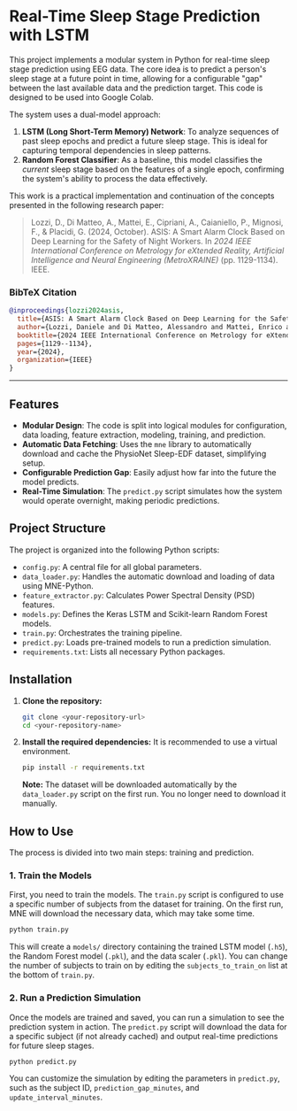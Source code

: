 # Real-Time Sleep Stage Prediction with LSTM

This project implements a modular system in Python for real-time sleep stage prediction using EEG data. The core idea is to predict a person's sleep stage at a future point in time, allowing for a configurable "gap" between the last available data and the prediction target. This code is designed to be used into Google Colab.

The system uses a dual-model approach:
1.  **LSTM (Long Short-Term Memory) Network**: To analyze sequences of past sleep epochs and predict a future sleep stage. This is ideal for capturing temporal dependencies in sleep patterns.
2.  **Random Forest Classifier**: As a baseline, this model classifies the *current* sleep stage based on the features of a single epoch, confirming the system's ability to process the data effectively.

This work is a practical implementation and continuation of the concepts presented in the following research paper:
> Lozzi, D., Di Matteo, A., Mattei, E., Cipriani, A., Caianiello, P., Mignosi, F., & Placidi, G. (2024, October). ASIS: A Smart Alarm Clock Based on Deep Learning for the Safety of Night Workers. In *2024 IEEE International Conference on Metrology for eXtended Reality, Artificial Intelligence and Neural Engineering (MetroXRAINE)* (pp. 1129-1134). IEEE.

### BibTeX Citation
```bibtex
@inproceedings{lozzi2024asis,
  title={ASIS: A Smart Alarm Clock Based on Deep Learning for the Safety of Night Workers},
  author={Lozzi, Daniele and Di Matteo, Alessandro and Mattei, Enrico and Cipriani, Alessia and Caianiello, Pasquale and Mignosi, Filippo and Placidi, Giuseppe},
  booktitle={2024 IEEE International Conference on Metrology for eXtended Reality, Artificial Intelligence and Neural Engineering (MetroXRAINE)},
  pages={1129--1134},
  year={2024},
  organization={IEEE}
}
```

---

## Features

- **Modular Design**: The code is split into logical modules for configuration, data loading, feature extraction, modeling, training, and prediction.
- **Automatic Data Fetching**: Uses the `mne` library to automatically download and cache the PhysioNet Sleep-EDF dataset, simplifying setup.
- **Configurable Prediction Gap**: Easily adjust how far into the future the model predicts.
- **Real-Time Simulation**: The `predict.py` script simulates how the system would operate overnight, making periodic predictions.

## Project Structure

The project is organized into the following Python scripts:

-   `config.py`: A central file for all global parameters.
-   `data_loader.py`: Handles the automatic download and loading of data using MNE-Python. 
-   `feature_extractor.py`: Calculates Power Spectral Density (PSD) features.
-   `models.py`: Defines the Keras LSTM and Scikit-learn Random Forest models.
-   `train.py`: Orchestrates the training pipeline.
-   `predict.py`: Loads pre-trained models to run a prediction simulation.
-   `requirements.txt`: Lists all necessary Python packages.

## Installation

1.  **Clone the repository:**
    ```bash
    git clone <your-repository-url>
    cd <your-repository-name>
    ```

2.  **Install the required dependencies:**
    It is recommended to use a virtual environment.
    ```bash
    pip install -r requirements.txt
    ```
    **Note:** The dataset will be downloaded automatically by the `data_loader.py` script on the first run. You no longer need to download it manually.

## How to Use

The process is divided into two main steps: training and prediction.

### 1. Train the Models

First, you need to train the models. The `train.py` script is configured to use a specific number of subjects from the dataset for training. On the first run, MNE will download the necessary data, which may take some time.

```bash
python train.py
```

This will create a `models/` directory containing the trained LSTM model (`.h5`), the Random Forest model (`.pkl`), and the data scaler (`.pkl`). You can change the number of subjects to train on by editing the `subjects_to_train_on` list at the bottom of `train.py`.

### 2. Run a Prediction Simulation

Once the models are trained and saved, you can run a simulation to see the prediction system in action. The `predict.py` script will download the data for a specific subject (if not already cached) and output real-time predictions for future sleep stages.

```bash
python predict.py
```

You can customize the simulation by editing the parameters in `predict.py`, such as the subject ID, `prediction_gap_minutes`, and `update_interval_minutes`.

